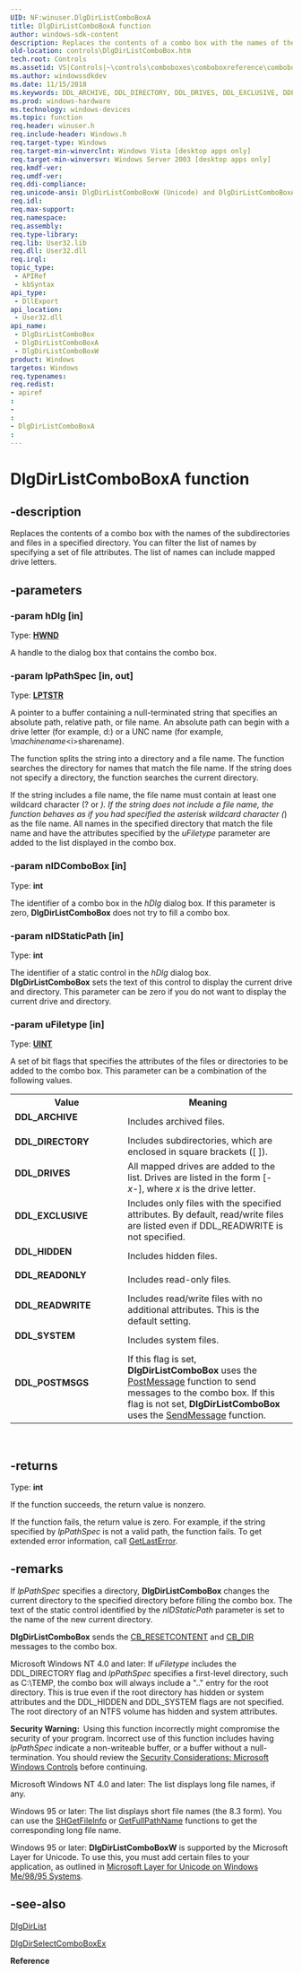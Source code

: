 ```yaml
---
UID: NF:winuser.DlgDirListComboBoxA
title: DlgDirListComboBoxA function
author: windows-sdk-content
description: Replaces the contents of a combo box with the names of the subdirectories and files in a specified directory. You can filter the list of names by specifying a set of file attributes. The list of names can include mapped drive letters.
old-location: controls\DlgDirListComboBox.htm
tech.root: Controls
ms.assetid: VS|Controls|~\controls\comboboxes\comboboxreference\comboboxfunctions\dlgdirlistcombobox.htm
ms.author: windowssdkdev
ms.date: 11/15/2018
ms.keywords: DDL_ARCHIVE, DDL_DIRECTORY, DDL_DRIVES, DDL_EXCLUSIVE, DDL_HIDDEN, DDL_POSTMSGS, DDL_READONLY, DDL_READWRITE, DDL_SYSTEM, DlgDirListComboBox, DlgDirListComboBox function [Windows Controls], DlgDirListComboBoxA, DlgDirListComboBoxW, _win32_DlgDirListComboBox, _win32_DlgDirListComboBox_cpp, controls.DlgDirListComboBox, controls._win32_DlgDirListComboBox, winuser/DlgDirListComboBox, winuser/DlgDirListComboBoxA, winuser/DlgDirListComboBoxW
ms.prod: windows-hardware
ms.technology: windows-devices
ms.topic: function
req.header: winuser.h
req.include-header: Windows.h
req.target-type: Windows
req.target-min-winverclnt: Windows Vista [desktop apps only]
req.target-min-winversvr: Windows Server 2003 [desktop apps only]
req.kmdf-ver: 
req.umdf-ver: 
req.ddi-compliance: 
req.unicode-ansi: DlgDirListComboBoxW (Unicode) and DlgDirListComboBoxA (ANSI)
req.idl: 
req.max-support: 
req.namespace: 
req.assembly: 
req.type-library: 
req.lib: User32.lib
req.dll: User32.dll
req.irql: 
topic_type:
 - APIRef
 - kbSyntax
api_type:
 - DllExport
api_location:
 - User32.dll
api_name:
 - DlgDirListComboBox
 - DlgDirListComboBoxA
 - DlgDirListComboBoxW
product: Windows
targetos: Windows
req.typenames: 
req.redist: 
- apiref
: 
- 
: 
- DlgDirListComboBoxA
: 
---
```


# DlgDirListComboBoxA function


## -description


Replaces the contents of a combo box with the names of the subdirectories and files in a specified directory. You can filter the list of names by specifying a set of file attributes. The list of names can include mapped drive letters.


## -parameters




### -param hDlg [in]

Type: <b><a href="https://msdn.microsoft.com/4553cafc-450e-4493-a4d4-cb6e2f274d46">HWND</a></b>

A handle to the dialog box that contains the combo box. 


### -param lpPathSpec [in, out]

Type: <b><a href="https://msdn.microsoft.com/4553cafc-450e-4493-a4d4-cb6e2f274d46">LPTSTR</a></b>

A pointer to a buffer containing a null-terminated string that specifies an absolute path, relative path, or file name. An absolute path can begin with a drive letter (for example, d:\) or a UNC name (for example, \\<i>machinename</i>\<i>sharename</i>). 
        
                    

The function splits the string into a directory and a file name. The function searches the directory for names that match the file name. If the string does not specify a directory, the function searches the current directory. 

If the string includes a file name, the file name must contain at least one wildcard character (? or *). If the string does not include a file name, the function behaves as if you had specified the asterisk wildcard character (*) as the file name. All names in the specified directory that match the file name and have the attributes specified by the <i>uFiletype</i> parameter are added to the list displayed in the combo box.


### -param nIDComboBox [in]

Type: <b>int</b>

The identifier of a combo box in the <i>hDlg</i> dialog box. If this parameter is zero, <b>DlgDirListComboBox</b> does not try to fill a combo box. 


### -param nIDStaticPath [in]

Type: <b>int</b>

The identifier of a static control in the <i>hDlg</i> dialog box. <b>DlgDirListComboBox</b> sets the text of this control to display the current drive and directory. This parameter can be zero if you do not want to display the current drive and directory. 


### -param uFiletype [in]

Type: <b><a href="https://msdn.microsoft.com/4553cafc-450e-4493-a4d4-cb6e2f274d46">UINT</a></b>

A set of bit flags that specifies the attributes of the files or directories to be added to the combo box. This parameter can be a combination of the following values. 

<table>
<tr>
<th>Value</th>
<th>Meaning</th>
</tr>
<tr>
<td width="40%"><a id="DDL_ARCHIVE"></a><a id="ddl_archive"></a><dl>
<dt><b>DDL_ARCHIVE</b></dt>
</dl>
</td>
<td width="60%">
Includes archived files.

</td>
</tr>
<tr>
<td width="40%"><a id="DDL_DIRECTORY"></a><a id="ddl_directory"></a><dl>
<dt><b>DDL_DIRECTORY</b></dt>
</dl>
</td>
<td width="60%">
Includes subdirectories, which are enclosed in square brackets ([ ]).

</td>
</tr>
<tr>
<td width="40%"><a id="DDL_DRIVES"></a><a id="ddl_drives"></a><dl>
<dt><b>DDL_DRIVES</b></dt>
</dl>
</td>
<td width="60%">
All mapped drives are added to the list. Drives are listed in the form [-<i>x</i>-], where <i>x</i> is the drive letter.

</td>
</tr>
<tr>
<td width="40%"><a id="DDL_EXCLUSIVE"></a><a id="ddl_exclusive"></a><dl>
<dt><b>DDL_EXCLUSIVE</b></dt>
</dl>
</td>
<td width="60%">
Includes only files with the specified attributes. By default, read/write files are listed even if DDL_READWRITE is not specified.

</td>
</tr>
<tr>
<td width="40%"><a id="DDL_HIDDEN"></a><a id="ddl_hidden"></a><dl>
<dt><b>DDL_HIDDEN</b></dt>
</dl>
</td>
<td width="60%">
Includes hidden files.

</td>
</tr>
<tr>
<td width="40%"><a id="DDL_READONLY"></a><a id="ddl_readonly"></a><dl>
<dt><b>DDL_READONLY</b></dt>
</dl>
</td>
<td width="60%">
Includes read-only files.

</td>
</tr>
<tr>
<td width="40%"><a id="DDL_READWRITE"></a><a id="ddl_readwrite"></a><dl>
<dt><b>DDL_READWRITE</b></dt>
</dl>
</td>
<td width="60%">
Includes read/write files with no additional attributes. This is the default setting.

</td>
</tr>
<tr>
<td width="40%"><a id="DDL_SYSTEM"></a><a id="ddl_system"></a><dl>
<dt><b>DDL_SYSTEM</b></dt>
</dl>
</td>
<td width="60%">
Includes system files.

</td>
</tr>
<tr>
<td width="40%"><a id="DDL_POSTMSGS"></a><a id="ddl_postmsgs"></a><dl>
<dt><b>DDL_POSTMSGS</b></dt>
</dl>
</td>
<td width="60%">
If this flag is set, <b>DlgDirListComboBox</b> uses the <a href="https://msdn.microsoft.com/en-us/library/ms644944(v=VS.85).aspx">PostMessage</a> function to send messages to the combo box. If this flag is not set, <b>DlgDirListComboBox</b> uses the <a href="https://msdn.microsoft.com/en-us/library/ms644950(v=VS.85).aspx">SendMessage</a> function.

</td>
</tr>
</table>
 


## -returns



Type: <b>int</b>

If the function succeeds, the return value is nonzero.
                    
                    

If the function fails, the return value is zero. For example, if the string specified by <i>lpPathSpec</i> is not a valid path, the function fails. To get extended error information, call <a href="https://msdn.microsoft.com/d852e148-985c-416f-a5a7-27b6914b45d4">GetLastError</a>. 




## -remarks



If <i>lpPathSpec</i> specifies a directory, <b>DlgDirListComboBox</b> changes the current directory to the specified directory before filling the combo box. The text of the static control identified by the	<i>nIDStaticPath</i> parameter is set to the name of the new current directory. 

<b>DlgDirListComboBox</b> sends the <a href="https://msdn.microsoft.com/en-us/library/Bb775878(v=VS.85).aspx">CB_RESETCONTENT</a> and <a href="https://msdn.microsoft.com/en-us/library/Bb775832(v=VS.85).aspx">CB_DIR</a> messages to the combo box. 

Microsoft Windows NT 4.0 and later: If <i>uFiletype</i> includes the DDL_DIRECTORY flag and <i>lpPathSpec</i> specifies a first-level directory, such as C:\TEMP, the combo box will always include a ".." entry for the root directory. This is true even if the root directory has hidden or system attributes and the DDL_HIDDEN and DDL_SYSTEM flags are not specified. The root directory of an NTFS volume has hidden and system attributes. 

<b>Security Warning:  </b>Using this function incorrectly might compromise the security of your program. Incorrect use of this function includes having <i>lpPathSpec</i> indicate a non-writeable buffer, or a buffer without a null-termination. You should review the <a href="https://msdn.microsoft.com/en-us/library/Bb773171(v=VS.85).aspx">Security Considerations: Microsoft Windows Controls</a> before continuing.

Microsoft Windows NT 4.0 and later: The list displays long file names, if any.

Windows 95 or later: The list displays short file names (the 8.3 form). You can use the <a href="https://msdn.microsoft.com/d662bedf-4be0-4528-8121-e7923a42bc67">SHGetFileInfo</a> or <a href="https://msdn.microsoft.com/4cf59ee3-4065-4096-a2b5-fbed20aa5caa">GetFullPathName</a> functions to get the corresponding long file name.

Windows 95 or later: <b>DlgDirListComboBoxW</b> is supported by the Microsoft Layer for Unicode. To use this, you must add certain files to your application, as outlined in <a href=" http://go.microsoft.com/fwlink/p/?linkid=198351">Microsoft Layer for Unicode on Windows Me/98/95 Systems</a>.




## -see-also




<a href="https://msdn.microsoft.com/en-us/library/Bb761366(v=VS.85).aspx">DlgDirList</a>



<a href="https://msdn.microsoft.com/en-us/library/Bb775937(v=VS.85).aspx">DlgDirSelectComboBoxEx</a>



<b>Reference</b>
 

 

